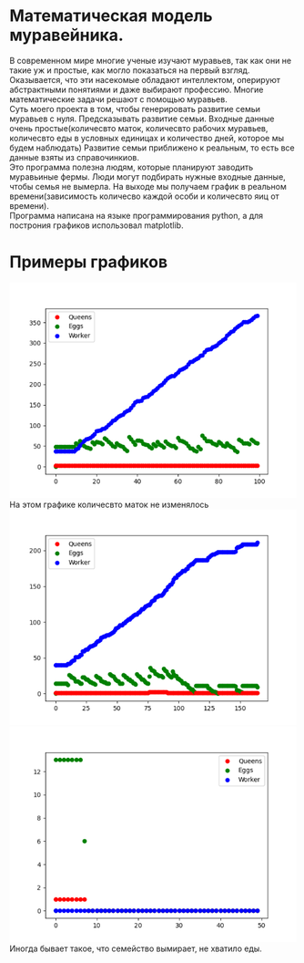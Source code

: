 # Математическая модель муравейника.
В современном мире многие ученые изучают муравьев, так как они не такие уж и простые, как могло показаться на первый взгляд. 
Оказывается, что эти насекомые обладают интеллектом, оперируют абстрактными понятиями и даже выбирают профессию. Многие математические 
задачи решают с помощью муравьев.\
Суть моего проекта в том, чтобы генерировать развитие семьи муравьев с нуля. Предсказывать развитие семьи. Входные данные очень простые(количесвто маток, количесвто рабочих муравьев, количесвто еды в условных единицах и количество дней, которое мы будем наблюдать)
Развитие семьи приближено к реальным, то есть все данные взяты из справочинкиов.\
Это программа полезна людям, которые планируют заводить муравьиные фермы. Люди могут подбирать нужные входные данные, чтобы семья не вымерла. На выходе мы получаем график в реальном времени(зависимость количесво каждой особи и количесвто яиц от времени).\
Программа написана на языке программирования python, а для построния графиков использовал matplotlib.
# Примеры графиков

![](https://github.com/tigleonid/Ants/blob/master/Figure_1.png)\
На этом графике количесвто маток не изменялось\
![](https://github.com/tigleonid/Ants/blob/master/Figure_2.png)\
![](https://github.com/tigleonid/Ants/blob/master/Figure_3.png)\
Иногда бывает такое, что семейство вымирает, не хватило еды.
